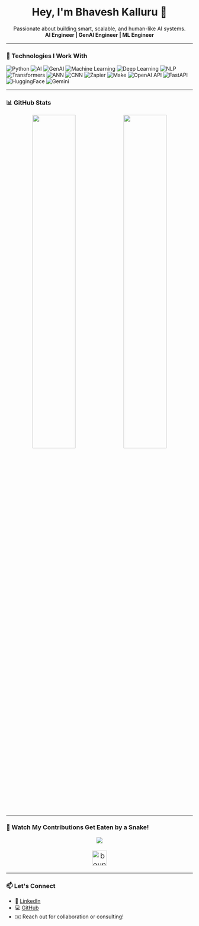 <h1 align="center">Hey, I'm Bhavesh Kalluru 👋</h1>

<p align="center">
  Passionate about building smart, scalable, and human-like AI systems. 
  <br/>
  <strong>AI Engineer | GenAI Engineer | ML Engineer</strong>
</p>

---

### 🧠 Technologies I Work With

![Python](https://img.shields.io/badge/-Python-3776AB?style=for-the-badge&logo=python&logoColor=white)
![AI](https://img.shields.io/badge/-Artificial%20Intelligence-181717?style=for-the-badge&logo=openai)
![GenAI](https://img.shields.io/badge/-Generative%20AI-000000?style=for-the-badge&logo=cloudflare)
![Machine Learning](https://img.shields.io/badge/-Machine%20Learning-10274A?style=for-the-badge&logo=scikitlearn)
![Deep Learning](https://img.shields.io/badge/-Deep%20Learning-0A0F23?style=for-the-badge&logo=pytorch)
![NLP](https://img.shields.io/badge/-NLP-BB2528?style=for-the-badge&logo=spacy)
![Transformers](https://img.shields.io/badge/-Transformers-FF6F61?style=for-the-badge&logo=huggingface)
![ANN](https://img.shields.io/badge/-ANN-5A5A5A?style=for-the-badge)
![CNN](https://img.shields.io/badge/-CNN-0044CC?style=for-the-badge)
![Zapier](https://img.shields.io/badge/-Zapier-FF4A00?style=for-the-badge&logo=zapier)
![Make](https://img.shields.io/badge/-Make-0081C6?style=for-the-badge&logo=make)
![OpenAI API](https://img.shields.io/badge/-OpenAI%20API-412991?style=for-the-badge&logo=openai)
![FastAPI](https://img.shields.io/badge/-FastAPI-009688?style=for-the-badge&logo=fastapi)
![HuggingFace](https://img.shields.io/badge/-HuggingFace-FCC72B?style=for-the-badge&logo=huggingface)
![Gemini](https://img.shields.io/badge/-Gemini-4285F4?style=for-the-badge&logo=google)

---

### 📊 GitHub Stats

<p align="center">
  <img src="https://github-readme-stats.vercel.app/api?username=bhavesh-kalluru&show_icons=true&theme=tokyonight" width="48%"/>
  <img src="https://github-readme-streak-stats.herokuapp.com?user=bhavesh-kalluru&theme=tokyonight" width="48%"/>
</p>

---

### 🐍 Watch My Contributions Get Eaten by a Snake!

<p align="center">
  <img src="https://github.com/bhavesh-kalluru/snk/raw/output/github-contribution-grid-snake.svg?color_snake=#00FF00&color_dots=#d0e7ff,#b3d1ff,#66b2ff,#3399ff,#007acc" />
</p>

<p align="center" style="font-size: 20px;">
  <img src="https://media.giphy.com/media/l0MYt5jPR6QX5pnqM/giphy.gif" width="40" alt="bouncing toy" />
</p>

---

### 📫 Let's Connect

- 💼 [LinkedIn](https://linkedin.com/in/bhavesh-kalluru)
- 💻 [GitHub](https://github.com/bhavesh-kalluru)
- ✉️ Reach out for collaboration or consulting!
